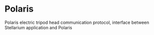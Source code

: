 # Polaris
Polaris electric tripod head communication protocol, interface between Stellarium application and Polaris
